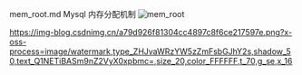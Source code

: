 mem_root.md
Mysql 内存分配机制
![mem_root](https://img-blog.csdnimg.cn/a79d926f81304cc4897c8f6ce217597e.png?x-oss-process=image/watermark,type_ZHJvaWRzYW5zZmFsbGJhY2s,shadow_50,text_Q1NETiBASm9nZ2VyX0xpbmc=,size_20,color_FFFFFF,t_70,g_se,x_16)

https://img-blog.csdnimg.cn/a79d926f81304cc4897c8f6ce217597e.png?x-oss-process=image/watermark,type_ZHJvaWRzYW5zZmFsbGJhY2s,shadow_50,text_Q1NETiBASm9nZ2VyX0xpbmc=,size_20,color_FFFFFF,t_70,g_se,x_16